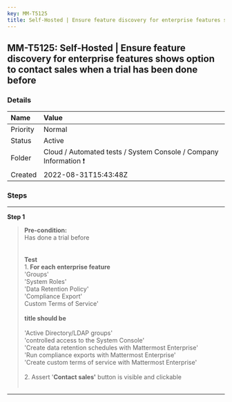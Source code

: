 ```yaml
---
key: MM-T5125
title: Self-Hosted | Ensure feature discovery for enterprise features shows option to contact sales when a trial has been done before
---
```


## MM-T5125: Self-Hosted | Ensure feature discovery for enterprise features shows option to contact sales when a trial has been done before

### Details

| Name     | Value                                                            |
| :------- | :--------------------------------------------------------------- |
| Priority | Normal                                                           |
| Status   | Active                                                           |
| Folder   | Cloud / Automated tests / System Console / Company Information ❗ |
| Created  | 2022-08-31T15:43:48Z                                             |

### Steps

<hr/>

**Step 1**

> <article><strong>Pre-condition:</strong><br />Has done a trial before<br /><br /><br /><strong>Test<br /></strong>1.<strong> For each enterprise feature</strong><br />'Groups'<br />'System Roles'<br />'Data Retention Policy'<br />'Compliance Export'<br />Custom Terms of Service'<br /><br /><strong>title should be</strong><br /><br />'Active Directory/LDAP groups'<br />'controlled access to the System Console'<br />'Create data retention schedules with Mattermost Enterprise'<br />'Run compliance exports with Mattermost Enterprise'<br />'Create custom terms of service with Mattermost Enterprise'<br /><br />2. Assert '<strong>Contact sales'</strong> button is visible and clickable<br /><br /></article>

<hr/>

